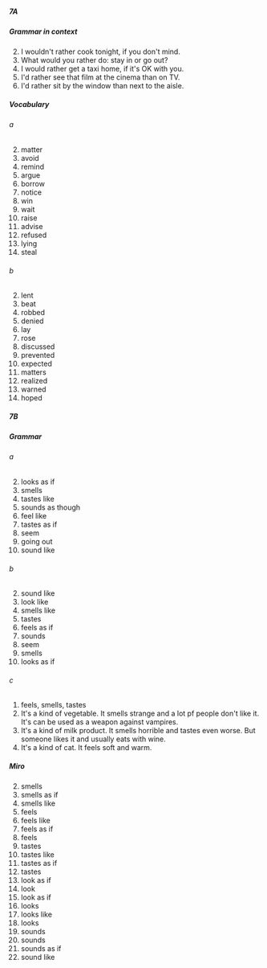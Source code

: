##### 7A
##### Grammar in context
2. I wouldn't rather cook tonight, if you don't mind.
3. What would you rather do: stay in or go out?
4. I would rather get a taxi home, if it's OK with you.
5. I'd rather see that film at the cinema than on TV.
6. I'd rather sit by the window than next to the aisle.

##### Vocabulary
###### a
2. matter
3. avoid
4. remind
5. argue
6. borrow
7. notice
8. win
9. wait
10. raise
11. advise
12. refused
13. lying
14. steal
 
###### b
2. lent
3. beat
4. robbed
5. denied
6. lay
7. rose
8. discussed
9. prevented
10. expected
11. matters
12. realized
13. warned
14. hoped

##### 7B
##### Grammar
###### a
2. looks as if
3. smells
4. tastes like
5. sounds as though
6. feel like
7. tastes as if
8. seem
9. going out
10. sound like

###### b
2. sound like
3. look like
4. smells like
5. tastes
6. feels as if
7. sounds
8. seem
9. smells
10. looks as if

###### c
1. feels, smells, tastes
2. It's a kind of vegetable. It smells strange and a lot pf people don't like it. It's can be used as a weapon against vampires.
3. It's a kind of milk product. It smells horrible and tastes even worse. But someone likes it and usually eats with wine.
4. It's a kind of cat. It feels soft and warm.

##### Miro
2. smells
3. smells as if
4. smells like
5. feels
6. feels like
7. feels as if
8. feels 
9. tastes
10. tastes like
11. tastes as if
12. tastes
13. look as if
14. look
15. look as if
16. looks
17. looks like
18. looks
19. sounds
20. sounds
21. sounds as if
22. sound like
